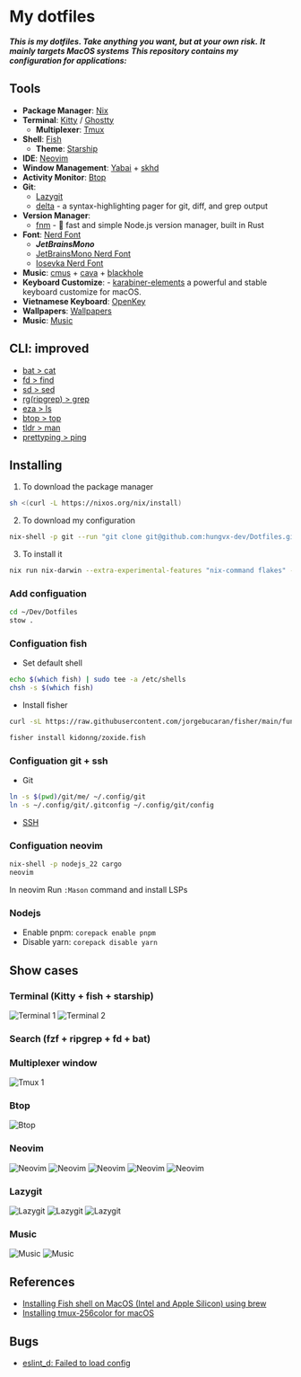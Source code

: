 # My dotfiles

**_This is my dotfiles. Take anything you want, but at your own risk._**
**_It mainly targets MacOS systems_**
**_This repository contains my configuration for applications:_**

## Tools

- **Package Manager**: [Nix](./nix-darwin)
- **Terminal**: [Kitty](./kitty) / [Ghostty](./ghostty)
  - **Multiplexer**: [Tmux](./tmux)
- **Shell**: [Fish](./fish)
  - **Theme**: [Starship](./starship)
- **IDE**: [Neovim](./neovim)
- **Window Management**: [Yabai](./yabai) + [skhd](./skhd)
- **Activity Monitor**: [Btop](./btop)
- **Git**:
  - [Lazygit](./lazygit)
  - [delta](https://github.com/dandavison/delta) - a syntax-highlighting pager for git, diff, and grep output
- **Version Manager**:
  - [fnm](https://github.com/Schniz/fnm) - 🚀 fast and simple Node.js version manager, built in Rust
- **Font**: [Nerd Font](https://github.com/ryanoasis/nerd-fonts)
  - _**JetBrainsMono**_
  - [JetBrainsMono Nerd Font](https://github.com/JetBrains/JetBrainsMono)
  - [Iosevka Nerd Font](https://github.com/be5invis/Iosevka)
- **Music**: [cmus](./cmus) + [cava](./cava) + [blackhole](https://github.com/ExistentialAudio/BlackHole)
- **Keyboard Customize**: - [karabiner-elements](./karabiner) a powerful and stable keyboard customize for macOS.
- **Vietnamese Keyboard**: [OpenKey](https://github.com/tuyenvm/OpenKey)
- **Wallpapers**: [Wallpapers](./wallpapers)
- **Music**: [Music](./Music)

## CLI: improved
- [bat > cat ](https://github.com/sharkdp/bat)
- [fd > find](https://github.com/sharkdp/fd)
- [sd > sed](https://github.com/chmln/sd)
- [rg(ripgrep) > grep](https://github.com/BurntSushi/ripgrep)
- [eza > ls](https://github.com/eza-community/eza)
- [btop > top](https://github.com/aristocratos/btop)
- [tldr > man](https://github.com/tldr-pages/tldr)
- [prettyping > ping](https://github.com/denilsonsa/prettyping)

## Installing

1. To download the package manager
```sh
sh <(curl -L https://nixos.org/nix/install)
```

2. To download my configuration
```sh
nix-shell -p git --run "git clone git@github.com:hungvx-dev/Dotfiles.git ~/Dev/Dotfiles"
```
3. To install it

```sh
nix run nix-darwin --extra-experimental-features "nix-command flakes" -- switch --flake ~/Dev/Dotfile/nix-darwin/feiyu
```

### Add configuation

```sh
cd ~/Dev/Dotfiles
stow .
```

### Configuation fish

- Set default shell

```sh
echo $(which fish) | sudo tee -a /etc/shells
chsh -s $(which fish)

```
- Install fisher
```sh
curl -sL https://raw.githubusercontent.com/jorgebucaran/fisher/main/functions/fisher.fish | source && fisher install jorgebucaran/fisher

fisher install kidonng/zoxide.fish
```

### Configuation git + ssh

- Git
```sh
ln -s $(pwd)/git/me/ ~/.config/git
ln -s ~/.config/git/.gitconfig ~/.config/git/config
```

- [SSH](./ssh/guide.md)


### Configuation neovim

```sh
nix-shell -p nodejs_22 cargo
neovim
```

In neovim Run `:Mason` command and install LSPs


### Nodejs

- Enable pnpm: `corepack enable pnpm`
- Disable yarn: `corepack disable yarn`

## Show cases

### Terminal (Kitty + fish + starship)

![Terminal 1](./images/terminal.png "Title")
![Terminal 2](./images/terminal-1.png "Title")

### Search (fzf + ripgrep + fd + bat)

### Multiplexer window

![Tmux 1](./images/multiplex-window.png "Title")

### Btop

![Btop](./images/btop.png "Title")

### Neovim

![Neovim](./images/neovim.png "Title")
![Neovim](./images/nvim-info.png "Title")
![Neovim](./images/nvim-diagnotics.png "Title")
![Neovim](./images/nvim-autocomplete.png "Title")
![Neovim](./images/nvim-autocomplete-1.png "Title")

### Lazygit

![Lazygit](./images/lazygit.png "Title")
![Lazygit](./images/lazygit-1.png "Title")
![Lazygit](./images/git-log.png "Title")

### Music

![Music](./images/cmus.png "Title")
![Music](./images/cmus-cava.png "Title")

## References

- [Installing Fish shell on MacOS (Intel and Apple Silicon) using brew](https://gist.github.com/gagarine/cf3f65f9be6aa0e105b184376f765262)
- [Installing tmux-256color for macOS](https://gist.github.com/bbqtd/a4ac060d6f6b9ea6fe3aabe735aa9d95)

## Bugs

- [eslint_d: Failed to load config](https://github.com/mantoni/eslint_d.js/issues/235#issuecomment-1441222659)
